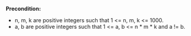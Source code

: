 **Precondition:**

- n, m, k are positive integers such that 1 <= n, m, k <= 1000.
- a, b are positive integers such that 1 <= a, b <= n * m * k and a != b.